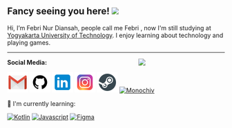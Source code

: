 ## Fancy seeing you here! <img src="https://raw.githubusercontent.com/aemmadi/aemmadi/master/wave.gif" width="30">

Hi, I’m Febri Nur Diansah, people call me Febri , now I'm still studying at [Yogyakarta University of Technology](https://uty.ac.id/). I enjoy learning about technology and playing games.

---
<img align='right' src='https://user-images.githubusercontent.com/5713670/87202985-820dcb80-c2b6-11ea-9f56-7ec461c497c3.gif' width='200"'>

**Social Media:**

[![Gmail](icons/gmail.png)](mailto:febrinurdiansah0@gmail.com)
[![GitHub](icons/github.png)](https://github.com/febrinurdiansah)
[![LinkedIn](icons/linkedin.png)](https://www.linkedin.com/in/febri-nur-diansah-776599210/)
[![Instagram](icons/instagram.png)](https://www.instagram.com/febrinrdsh_/?hl=id)
[![Steam](icons/steam.png)](https://steamcommunity.com/id/monochiv/)
[![Monochiv](https://img.shields.io/badge/steam-%23000000.svg?style=for-the-badge&logo=steam&logoColor=white)](https://steamcommunity.com/id/monochiv/)

:page_with_curl: I'm currently learning:

[![Kotlin](https://img.shields.io/badge/Kotlin-0095D5?&style=for-the-badge&logo=kotlin&logoColor=white)](https://kotlinlang.org/)
[![Javascript](https://img.shields.io/badge/JavaScript-323330?style=for-the-badge&logo=javascript&logoColor=F7DF1E)](https://www.javascript.com/)
[![Figma](https://img.shields.io/badge/Figma-F24E1E?style=for-the-badge&logo=figma&logoColor=white)](https://www.figma.com/)


<!-- [![My Awesome Stats](https://awesome-github-stats.azurewebsites.net/user-stats/febrinurdiansah?cardType=github&theme=ocean-dark&hide=contribs)](https://git.io/awesome-stats-card) -->

<!---
febrinurdiansah/febrinurdiansah is a ✨ special ✨ repository because its `README.md` (this file) appears on your GitHub profile.
You can click the Preview link to take a look at your changes.
--->
